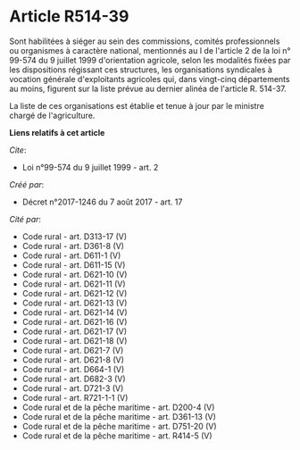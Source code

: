 # Article R514-39

Sont habilitées à siéger au sein des commissions, comités professionnels ou organismes à caractère national, mentionnés au  I
de l'article 2 de la loi n° 99-574 du 9 juillet 1999 d'orientation agricole, selon les modalités fixées par les dispositions
régissant ces structures, les organisations syndicales à vocation générale d'exploitants agricoles qui, dans vingt-cinq
départements au moins, figurent sur la liste prévue au dernier alinéa de l'article R. 514-37.

La liste de ces organisations est établie et tenue à jour par le ministre chargé de l'agriculture.

**Liens relatifs à cet article**

_Cite_:

  - Loi n°99-574 du 9 juillet 1999 - art. 2

_Créé par_:

  - Décret n°2017-1246 du 7 août 2017 - art. 17

_Cité par_:

  - Code rural - art. D313-17 (V)
  - Code rural - art. D361-8 (V)
  - Code rural - art. D611-1 (V)
  - Code rural - art. D611-15 (V)
  - Code rural - art. D621-10 (V)
  - Code rural - art. D621-11 (V)
  - Code rural - art. D621-12 (V)
  - Code rural - art. D621-13 (V)
  - Code rural - art. D621-14 (V)
  - Code rural - art. D621-16 (V)
  - Code rural - art. D621-17 (V)
  - Code rural - art. D621-18 (V)
  - Code rural - art. D621-7 (V)
  - Code rural - art. D621-8 (V)
  - Code rural - art. D664-1 (V)
  - Code rural - art. D682-3 (V)
  - Code rural - art. D721-3 (V)
  - Code rural - art. R721-1-1 (V)
  - Code rural et de la pêche maritime - art. D200-4 (V)
  - Code rural et de la pêche maritime - art. D361-13 (V)
  - Code rural et de la pêche maritime - art. D751-20 (V)
  - Code rural et de la pêche maritime - art. R414-5 (V)
